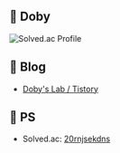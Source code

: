 ## :baby_chick: Doby
![Solved.ac Profile](http://mazassumnida.wtf/api/v2/generate_badge?boj=20rnjsekdns)
## :baby_chick: Blog
* [Doby's Lab / Tistory](https://draw-code-boy.tistory.com/)
## :baby_chick: PS
* Solved.ac: [20rnjsekdns](https://solved.ac/profile/20rnjsekdns)
